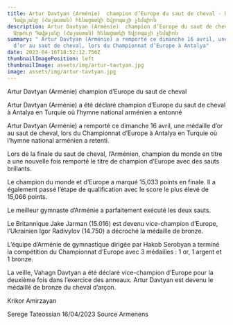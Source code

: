 ```yaml
---
title: Artur Davtyan (Arménie)  champion d’Europe du saut de cheval - Արթուր
  Դավթյանը (Հայաստան) հենացատկի Եվրոպայի չեմպիոն
description: Artur Davtyan (Arménie)  champion d’Europe du saut de cheval -
  Արթուր Դավթյանը (Հայաստան) հենացատկի Եվրոպայի չեմպիոն
summary: " Artur Davtyan (Arménie) a remporté ce dimanche 16 avril, une médaille
  d’or au saut de cheval, lors du Championnat d’Europe à Antalya"
date: 2023-04-16T18:52:12.756Z
thumbnailImagePosition: left
thumbnailImage: assets/img/artur-tavtyan.jpg
image: assets/img/artur-tavtyan.jpg
---
```

Artur Davtyan (Arménie)  champion d’Europe du saut de cheval

Artur Davtyan (Arménie) a été déclaré champion d’Europe du saut de cheval à Antalya en Turquie où l’hymne national arménien a entonné

Artur Davtyan (Arménie) a remporté ce dimanche 16 avril, une médaille d’or au saut de cheval, lors du Championnat d’Europe à Antalya en Turquie où l’hymne national arménien a retenti.

Lors de la finale du saut de cheval, l’Arménien, champion du monde en titre a une nouvelle fois remporté le titre de champion d’Europe avec des sauts brillants.

Le champion du monde et d’Europe a marqué 15,033 points en finale. Il a également passé l’étape de qualification avec le score le plus élevé de 15,066 points.

Le meilleur gymnaste d’Arménie a parfaitement exécuté les deux sauts.

Le Britannique Jake Jarman (15.016) est devenu vice-champion d’Europe, l’Ukrainien Igor Radivylov (14.750) a décroché la médaille de bronze.

L’équipe d’Arménie de gymnastique dirigée par Hakob Serobyan a terminé la compétition du Championnat d’Europe avec 3 médailles : 1 or, 1 argent et 1 bronze.

La veille, Vahagn Davtyan a été déclaré vice-champion d’Europe pour la deuxième fois dans l’exercice des anneaux. Artur Davtyan est devenu le médaillé de bronze du cheval d’arçon.

Krikor Amirzayan

Serege Tateossian 16/04/2023 Source Armenens